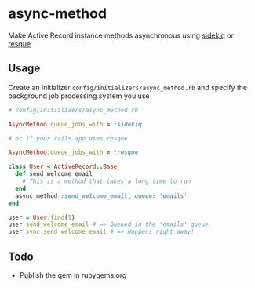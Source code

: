 async-method
==============================

Make Active Record instance methods asynchronous using [sidekiq](https://github.com/mperham/sidekiq) or [resque](http://www.github.com/defunkt/resque)

Usage
-----

Create an initializer `config/initializers/async_method.rb` and specify the background job processing system you use

```ruby
# config/initializers/async_method.rb

AsyncMethod.queue_jobs_with = :sidekiq

# or if your rails app uses resque

AsyncMethod.queue_jobs_with = :resque
```

```ruby
class User < ActiveRecord::Base
  def send_welcome_email
    # This is a method that takes a long time to run
  end
  async_method :send_welcome_email, queue: 'emails'
end

user = User.find(1)
user.send_welcome_email # => Queued in the 'emails' queue
user.sync_send_welcome_email # => Happens right away!
```


Todo
---------

* Publish the gem in rubygems.org